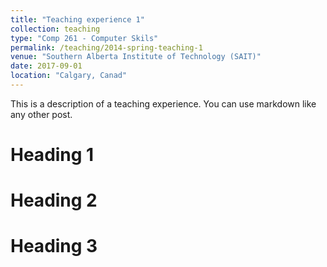 ```yaml
---
title: "Teaching experience 1"
collection: teaching
type: "Comp 261 - Computer Skils"
permalink: /teaching/2014-spring-teaching-1
venue: "Southern Alberta Institute of Technology (SAIT)"
date: 2017-09-01
location: "Calgary, Canad"
---
```


This is a description of a teaching experience. You can use markdown like any other post.

Heading 1
======

Heading 2
======

Heading 3
======
